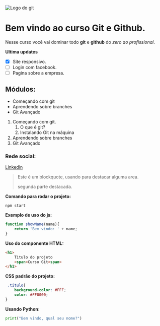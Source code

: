![Logo do git](https://encrypted-tbn0.gstatic.com/images?q=tbn:ANd9GcRi5MvcOwvHWdojj2G2kzIAJbcy8ALxe3mSAw&usqp=CAU)

# Bem vindo ao curso Git e Github.
Nesse curso você vai dominar todo **git** e **github** do _zero ao profissional_.

**Ultima updates**
- [x] Site responsivo.
- [ ] Login com facebook.
- [ ] Pagina sobre a empresa.

## Módulos:
* Começando com git
* Aprendendo sobre branches
* Git Avançado

1. Começando com git.
    1. O que é git?
    2. Instalando Git na máquina
2. Aprendendo sobre branches
3. Git Avançado

### Rede social:
[Linkedin](https://www.linkedin.com/in/leandrosilvaserpa/)


>Este é um blockquote, usando para destacar alguma area.
>
>segunda parte destacada.


**Comando para rodar o projeto:**

```
npm start
```
**Exemplo de uso do js:**

```js
function showName(name){
    return 'Bem vindo: ' + name;
}
```

**Uso do componente HTML:**

```html
<h1>
    Titulo do projeto
    <span>Curso Git<span>
</h1>
```

**CSS padrão do projeto:**

```css
 .titulo{
    background-color: #FFF;
    color: #FF0000;
}
```

**Usando Python:**
```py
print("Bem vindo, qual seu nome?")
```